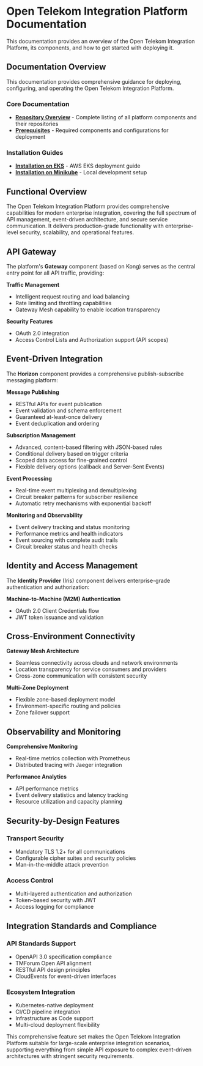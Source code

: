<!--
SPDX-FileCopyrightText: 2025 Deutsche Telekom AG

SPDX-License-Identifier: CC0-1.0    
-->

# Open Telekom Integration Platform Documentation

This documentation provides an overview of the Open Telekom Integration Platform, its components, and how to get started
with deploying it.

## Documentation Overview

This documentation provides comprehensive guidance for deploying, configuring, and operating the Open Telekom
Integration Platform.

### Core Documentation

- **[Repository Overview](repository_overview.md)** - Complete listing of all platform components and their repositories
- **[Prerequisites](install/prerequisites.md)** - Required components and configurations for deployment

### Installation Guides

- **[Installation on EKS](install/installation_on_eks.md)** - AWS EKS deployment guide
- **[Installation on Minikube](install/installation_on_minikube.md)** - Local development setup

## Functional Overview

The Open Telekom Integration Platform provides comprehensive capabilities for modern enterprise integration, covering
the full spectrum of API management, event-driven architecture, and secure service communication. It delivers
production-grade functionality with enterprise-level security, scalability, and operational features.

## API Gateway

The platform's **Gateway** component (based on Kong) serves as the central entry point for all API traffic, providing:

**Traffic Management**

- Intelligent request routing and load balancing
- Rate limiting and throttling capabilities
- Gateway Mesh capability to enable location transparency

**Security Features**

- OAuth 2.0 integration
- Access Control Lists and Authorization support (API scopes)

## Event-Driven Integration

The **Horizon** component provides a comprehensive publish-subscribe messaging platform:

**Message Publishing**

- RESTful APIs for event publication
- Event validation and schema enforcement
- Guaranteed at-least-once delivery
- Event deduplication and ordering

**Subscription Management**

- Advanced, content-based filtering with JSON-based rules
- Conditional delivery based on trigger criteria
- Scoped data access for fine-grained control
- Flexible delivery options (callback and Server-Sent Events)

**Event Processing**

- Real-time event multiplexing and demultiplexing
- Circuit breaker patterns for subscriber resilience
- Automatic retry mechanisms with exponential backoff

**Monitoring and Observability**

- Event delivery tracking and status monitoring
- Performance metrics and health indicators
- Event sourcing with complete audit trails
- Circuit breaker status and health checks

## Identity and Access Management

The **Identity Provider** (Iris) component delivers enterprise-grade authentication and authorization:

**Machine-to-Machine (M2M) Authentication**

- OAuth 2.0 Client Credentials flow
- JWT token issuance and validation

## Cross-Environment Connectivity

**Gateway Mesh Architecture**

- Seamless connectivity across clouds and network environments
- Location transparency for service consumers and providers
- Cross-zone communication with consistent security

**Multi-Zone Deployment**

- Flexible zone-based deployment model
- Environment-specific routing and policies
- Zone failover support

## Observability and Monitoring

**Comprehensive Monitoring**

- Real-time metrics collection with Prometheus
- Distributed tracing with Jaeger integration

**Performance Analytics**

- API performance metrics
- Event delivery statistics and latency tracking
- Resource utilization and capacity planning

## Security-by-Design Features

### Transport Security

- Mandatory TLS 1.2+ for all communications
- Configurable cipher suites and security policies
- Man-in-the-middle attack prevention

### Access Control

- Multi-layered authentication and authorization
- Token-based security with JWT
- Access logging for compliance

## Integration Standards and Compliance

### API Standards Support

- OpenAPI 3.0 specification compliance
- TMForum Open API alignment
- RESTful API design principles
- CloudEvents for event-driven interfaces

### Ecosystem Integration

- Kubernetes-native deployment
- CI/CD pipeline integration
- Infrastructure as Code support
- Multi-cloud deployment flexibility

This comprehensive feature set makes the Open Telekom Integration Platform suitable for large-scale enterprise
integration scenarios, supporting everything from simple API exposure to complex event-driven architectures with
stringent security requirements.
